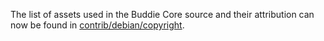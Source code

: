 The list of assets used in the Buddie Core source and their attribution can now be found in [contrib/debian/copyright](../contrib/debian/copyright).
